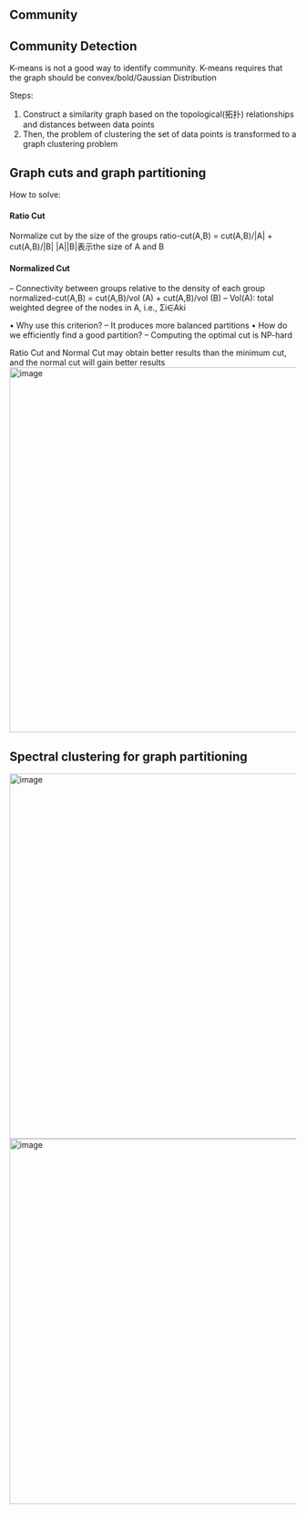 ## Community


## Community Detection
K-means is not a good way to identify community. 
K-means requires that the graph should be convex/bold/Gaussian Distribution

Steps:
1. Construct a similarity graph based on the topological(拓扑) relationships and distances between data points
2. Then, the problem of clustering the set of data points is transformed to a graph clustering problem

## Graph cuts and graph partitioning


How to solve:
#### Ratio Cut
Normalize cut by the size of the groups
ratio-cut(A,B) = cut(A,B)/|A| + cut(A,B)/|B|
|A||B|表示the size of A and B


#### Normalized Cut
– Connectivity between groups relative to the density of each 
group
normalized-cut(A,B) = cut(A,B)/vol (A) + cut(A,B)/vol (B)
– Vol(A): total weighted degree of the nodes in A, i.e., Σi∈Aki

• Why use this criterion?
– It produces more balanced partitions
• How do we efficiently find a good partition? 
– Computing the optimal cut is NP-hard

Ratio Cut and Normal Cut may obtain better results than the minimum cut, and the normal cut will gain better results
<img width="640" alt="image" src="https://user-images.githubusercontent.com/29950267/225849017-743e189a-f761-4d1d-9282-9561d2e92d2e.png">


## Spectral clustering for graph partitioning 
<img width="640" alt="image" src="https://user-images.githubusercontent.com/29950267/225849793-223bce29-b290-4174-8bf0-653df44fc394.png">
<img width="640" alt="image" src="https://user-images.githubusercontent.com/29950267/225850202-a83737d5-3654-4bc7-8123-6ab6164a45ef.png">




